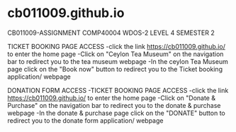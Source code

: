 # cb011009.github.io
CB011009-ASSIGNMENT COMP40004 WDOS-2 LEVEL 4 SEMESTER 2

TICKET BOOKING PAGE ACCESS 
-click the link https://cb011009.github.io/ to enter the home page
-Click on "Ceylon Tea Museum" on the navigation bar to redirect you to the tea museum webpage
-In the ceylon Tea Museum page click on the "Book now" button to redirect you to the Ticket booking application/ webpage

DONATION FORM ACCESS
-TICKET BOOKING PAGE ACCESS
-click the link https://cb011009.github.io/ to enter the home page
-Click on "Donate & Purchase" on the navigation bar to redirect you to the donate & purchase webpage
-In the donate & purchase page click on the "DONATE" button to redirect you to the donate form application/ webpage

